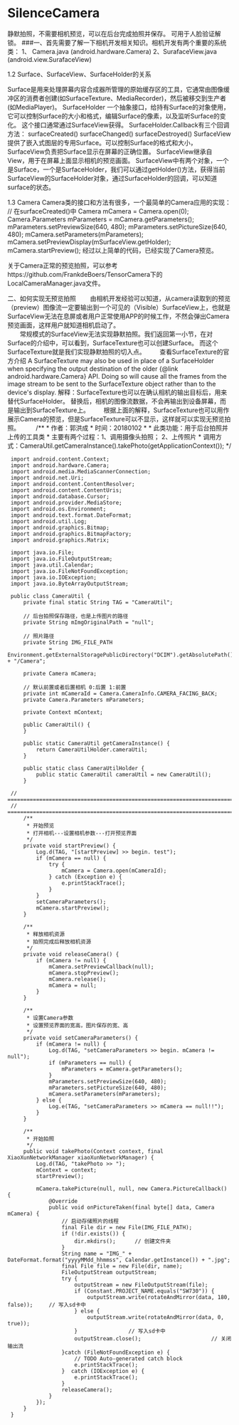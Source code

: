 ﻿# SilenceCamera
静默拍照，不需要相机预览，可以在后台完成拍照并保存。  可用于人脸验证解锁。
###一、首先需要了解一下相机开发相关知识。相机开发有两个重要的系统类：
1、 Camera.java  (android.hardware.Camera)
2、SurafaceView.java (android.view.SurafaceView)


1.2 Surface、SurfaceView、SurfaceHolder的关系

Surface是用来处理屏幕内容合成器所管理的原始缓存区的工具，它通常由图像缓冲区的消费者创建(如SurfaceTexture、MediaRecorder)，然后被移交到生产者(如MediaPlayer)。
SurfaceHolder 一个抽象接口，给持有Surface的对象使用，它可以控制Surface的大小和格式，编辑Surface的像素，以及监听Surface的变化。 这个接口通常通过SurfaceView获得。
SurfaceHolder.Callback有三个回调方法：
surfaceCreated()
surfaceChanged()
surfaceDestroyed()
SurfaceView 提供了嵌入式图层的专用Surface。可以控制Surface的格式和大小，SurfaceView负责把Surface显示在屏幕的正确位置。
SurfaceView继承自View，用于在屏幕上面显示相机的预览画面。
SurfaceView中有两个对象，一个是Surface，一个是SurfaceHolder，我们可以通过getHolder()方法，获得当前SurfaceView的SurfaceHolder对象，通过SurfaceHolder的回调，可以知道surface的状态。

1.3 Camera
Camera类的接口和方法有很多，一个最简单的Camera应用的实现：
// 在surfaceCreated()中
Camera mCamera = Camera.open(0);
Camera.Parameters mParameters = mCamera.getParameters();
mParameters.setPreviewSize(640, 480);
mParameters.setPictureSize(640, 480);
mCamera.setParameters(mParameters);
mCamera.setPreviewDisplay(mSurfaceView.getHolder);
mCamera.startPreview();
经过以上简单的代码，已经实现了Camera预览。

关于Camera正常的预览拍照，可以参考https://github.com/FrankdeBoers/TensorCamera下的LocalCameraManager.java文件。

二、如何实现无预览拍照
　　由相机开发经验可以知道，从camera读取到的预览（preview）图像流一定要输出到一个可见的（Visible）SurfaceView上，也就是SurfaceView无法在息屏或者用户正常使用APP的时候工作，不然会弹出Camera预览画面，这样用户就知道相机启动了。  
　　常规模式的SurfaceView无法实现静默拍照。我们返回第一小节，在对Surface的介绍中，可以看到，SurfaceTexture也可以创建Surface。  而这个SurfaceTexture就是我们实现静默拍照的切入点。
　　查看SurfaceTexture的官方介绍
     A SurfaceTexture may also be used in place of a SurfaceHolder when specifying the output destination of the older {@link android.hardware.Camera} API. Doing so will cause all the frames from the image stream to be sent to the SurfaceTexture object rather than to the device's display.
     解释：SurfaceTexture也可以在确认相机的输出目标后，用来替代SurfaceHolder。 替换后，相机的图像流数据，不会再输出到设备屏幕，而是输出到SurfaceTexture上。
　　根据上面的解释，SurfaceTexture也可以用作展示Camera的预览，但是SurfaceTexture可以不显示，这样就可以实现无预览拍照。
　　
     /**
      * 作者：郭洪成
      * 时间：20180102
      * 
      * 此类功能：用于后台拍照并上传的工具类
      * 主要有两个过程：1、调用摄像头拍照； 2、上传照片
      * 调用方式：CameraUtil.getCameraInstance().takePhoto(getApplicationContext());
      */
     
     import android.content.Context;
     import android.hardware.Camera;
     import android.media.MediaScannerConnection;
     import android.net.Uri;
     import android.content.ContentResolver;
     import android.content.ContentUris;
     import android.database.Cursor;
     import android.provider.MediaStore;
     import android.os.Environment;
     import android.text.format.DateFormat;
     import android.util.Log;
     import android.graphics.Bitmap;
     import android.graphics.BitmapFactory;
     import android.graphics.Matrix;
     
     import java.io.File;
     import java.io.FileOutputStream;
     import java.util.Calendar;
     import java.io.FileNotFoundException;
     import java.io.IOException;
     import java.io.ByteArrayOutputStream;
     
     public class CameraUtil {
         private final static String TAG = "CameraUtil";
     
         // 后台拍照保存路径，也是上传图片的路径
         private String mImgOriginalPath = "null";
     
         // 照片路径
         private String IMG_FILE_PATH
                 = Environment.getExternalStoragePublicDirectory("DCIM").getAbsolutePath() + "/Camera";
     
         private Camera mCamera;
     
         // 默认前置或者后置相机 0:后置 1:前置
         private int mCameraId = Camera.CameraInfo.CAMERA_FACING_BACK;
         private Camera.Parameters mParameters;
     
         private Context mContext;
     
         public CameraUtil() {
         }
     
         public static CameraUtil getCameraInstance() {
             return CameraUtilHolder.cameraUtil;
         }
     
         public static class CameraUtilHolder {
             public static CameraUtil cameraUtil = new CameraUtil();
         }
     
     // =======================================================================
     // =======================================================================
         /**
          * 开始预览
          * 打开相机---设置相机参数---打开预览界面
          */
         private void startPreview() {
             Log.d(TAG, "[startPreview] >> begin. test");
             if (mCamera == null) {
                 try {
                     mCamera = Camera.open(mCameraId);
                 } catch (Exception e) {
                     e.printStackTrace();
                 }
             }
             setCameraParameters();
             mCamera.startPreview();
         }
     
         /**
          * 释放相机资源
          * 拍照完成后释放相机资源
          */
         private void releaseCamera() {
             if (mCamera != null) {
                 mCamera.setPreviewCallback(null);
                 mCamera.stopPreview();
                 mCamera.release();
                 mCamera = null;
             }
         }
     
         /**
          * 设置Camera参数
          * 设置预览界面的宽高，图片保存的宽、高
          */
         private void setCameraParameters() {
             if (mCamera != null) {
                 Log.d(TAG, "setCameraParameters >> begin. mCamera != null");
                 if (mParameters == null) {
                     mParameters = mCamera.getParameters();
                 }           
                 mParameters.setPreviewSize(640, 480);
                 mParameters.setPictureSize(640, 480);                       
                 mCamera.setParameters(mParameters);
             } else {
                 Log.e(TAG, "setCameraParameters >> mCamera == null!!");
             }
         }
     
         /**
          * 开始拍照
          */
         public void takePhoto(Context context, final XiaoXunNetworkManager xiaoXunNetworkManager) {
             Log.d(TAG, "takePhoto >> ");
             mContext = context;
             startPreview();
     
             mCamera.takePicture(null, null, new Camera.PictureCallback() {
                 @Override
                 public void onPictureTaken(final byte[] data, Camera mCamera) {
                     // 启动存储照片的线程
                     final File dir = new File(IMG_FILE_PATH);
                     if (!dir.exists()) {
                         dir.mkdirs();      // 创建文件夹
                     }
                     String name = "IMG_" + DateFormat.format("yyyyMMdd_hhmmss", Calendar.getInstance()) + ".jpg";
                     final File file = new File(dir, name);
                     FileOutputStream outputStream;
                     try {
                         outputStream = new FileOutputStream(file);
                         if (Constant.PROJECT_NAME.equals("SW730")) {
                             outputStream.write(rotateAndMirror(data, 180, false));     // 写入sd卡中
                         } else {
                             outputStream.write(rotateAndMirror(data, 0, true));
                         }                // 写入sd卡中
                         outputStream.close();                      // 关闭输出流
                     }catch (FileNotFoundException e) {
                         // TODO Auto-generated catch block
                         e.printStackTrace();
                     }  catch (IOException e) {
                         e.printStackTrace();
                     }
                     releaseCamera();
                 }
             });
         }
     }












